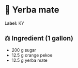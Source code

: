 # 🌱 Yerba mate

**Label:** KY

## ⚖ Ingredient (1 gallon)

* 200 g sugar
* 12.5 g orange pekoe
* 12.5 g yerba mate
